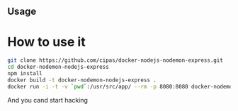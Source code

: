 ## Usage

# How to use it

```bash
git clone https://github.com/cipas/docker-nodejs-nodemon-express.git
cd docker-nodemon-nodejs-express
npm install
docker build -t docker-nodemon-nodejs-express .
docker run -i -t -v `pwd`:/usr/src/app/ --rm -p 8080:8080 docker-nodemon-nodejs-express
```

And you cand start hacking